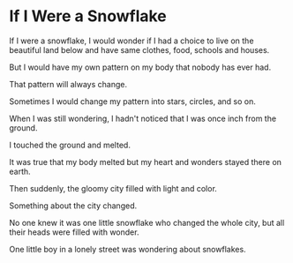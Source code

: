 # If I Were a Snowflake

If I were a snowflake, I would wonder if I had a choice to live on the beautiful land below and have same clothes, food, schools and houses.  

But I would have my own pattern on my body that nobody has ever had.  

That pattern will always change.  

Sometimes I would change my pattern into stars, circles, and so on.  


When I was still wondering, I hadn't noticed that I was once inch from the ground.  

I touched the ground and melted.  

It was true that my body melted but my heart and wonders stayed there on earth.  

Then suddenly, the gloomy city filled  with light and color.  

Something about the city changed.  

No one knew it was one little snowflake who changed the whole city, but all their heads were filled with wonder.  

One little boy in a lonely street was wondering about snowflakes.
